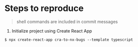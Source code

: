 # Steps to reproduce

> shell commands are included in commit messages

1. Initialize project using Create React App
```shell
$ npx create-react-app cra-to-nx-bugs --template typescript
```
